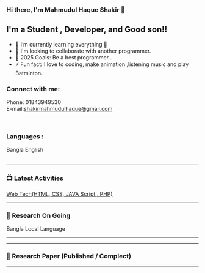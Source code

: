 ### Hi there, I'm Mahmudul Haque Shakir 👋

## I'm a Student , Developer, and Good son!!

- 🌱 I’m currently learning everything 🤣
- 👯 I'm looking to collaborate with another programmer.
- 🥅 2025 Goals: Be a best programmer .
- ⚡ Fun fact: I love to coding, make animation ,listening music and play Batminton.

### Connect with me:
Phone: 01843949530<br/>
E-mail:shakirmahmudulhaque@gmail.com

<br />

### Languages :
  Bangla
  English 
<br />
<br />

---

### 📺 Latest Activities
<a href="https://github.com/ShakirHaque/learning-web-technologies-spring2023-2024-sec-c.git">Web Tech(HTML, CSS, JAVA Script , PHP)</a>



---

### 📕 Research On Going

 Bangla Local Language


---
---

### 📕 Research Paper (Published / Complect)

<!-- BLOG-POST-LIST:START -->


---


